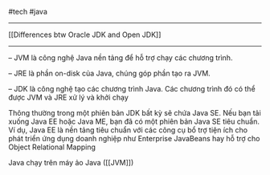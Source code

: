 #tech #java 

---
[[Differences btw Oracle JDK and Open JDK]]

----
– JVM là công nghệ Java nền tảng để hỗ trợ chạy các chương trình.

– JRE là phần on-disk của Java, chúng góp phần tạo ra JVM.

– JDK là công nghệ tạo các chương trình Java. Các chương trình đó có thể được JVM và JRE xử lý và khởi chạy

Thông thường trong một phiên bản JDK bất kỳ sẽ chứa Java SE. Nếu bạn tải xuống Java EE hoặc Java ME, bạn đã có một phiên bản Java SE tiêu chuẩn. Ví dụ, Java EE là nền tảng tiêu chuẩn với các công cụ bổ trợ tiện ích cho phát triển ứng dụng doanh nghiệp như Enterprise JavaBeans hay hỗ trợ cho Object Relational Mapping

Java chạy trên máy ảo Java ([[JVM]])